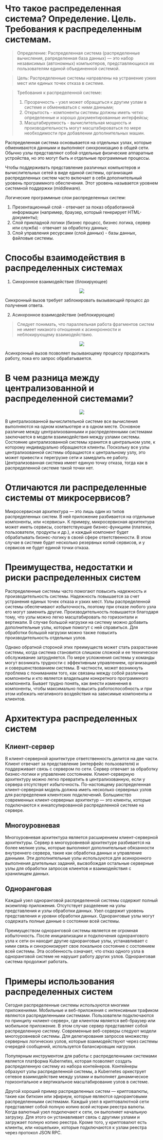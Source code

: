 # Что такое распределенная система? Определение. Цель. Требования к распределенным системам.

> Определение: Распределенная система (распределенные вычисления, рапределенная база данных) — это набор независимых (автономных) компьютеров, представляющихся их пользователям единой объединенной системой.

> Цель: Распределенные системы направлены на устранение узких мест или единых точек отказа в системе.

> Требования к распределенной системе:
> 1. Прозрачность - узел может обращаться к другим узлам в системе и обмениваться с ними данными;
> 2. Открытость - компоненты системы должны иметь четко определенные и хорошо документированные интерфейсы;
> 2. Масштабируемость - вычислительная мощность и производительность могут масштабироваться по мере необходимости при добавлении дополнительных машин.

Распределенная система основывается на отдельных узлах, которые обмениваются данными и выполняют синхронизацию в общей сети. Обычно узлы представляют собой отдельные физические аппаратные устройства, но это могут быть и отдельные программные процессы.

Чтобы поддерживать представление различных компьютеров и вычислительных сетей в виде единой системы, организация распределенных систем часто включает в себя дополнительный уровень программного обеспечения. Этот уровень называется уровнем системной поддержки (middleware).

Логические программные слои распределенных систем:
1. Презентационный слой - отвечает за показ обработанной информации (например, браузер, который генерирует HTML-документы);
2. Слой прикладной логики (бизнес процесс, бизнес логика, сервер или служба) - отвечает за обработку данных;
3. Слой управления ресурсами (слой данных) - базы данных, файловые системы.

# Способы взаимодействия в распределенных системах

1. Синхронное взаимодействие (блокирующее)

<p align='center'>
  <img src=./images/синхронный-вызов.png>
</p>

Синхронный вызов требует заблокировать вызывающий процесс до получения ответа.

2. Асинхронное взаимодействие (неблокирующее)

> Следует понимать, что параллельная работа фрагментов систем не имеет никакого отношения к асинхронности и неблокирующему взаимодействию.

<p align='center'>
  <img src=./images/асинхронный-вызов.png>
</p>

Асинхронный вызов позволяет вызывающему процессу продолжать работу, пока его запрос обрабатывается.

# В чем разница между централизованной и распределенной системами?

<p align='center'>
  <img src=./images/centralized%20vs%20distributed.png>
</p>

В централизованной вычислительной системе все вычисления выполняются на одном компьютере и в одном месте. Основное различие между централизованными и распределенными системами заключается в модели взаимодействия между узлами системы. Состояние централизованной системы хранится в центральном узле, к которому индивидуально обращаются клиенты. Поскольку все узлы централизованной системы обращаются к центральному узлу, это может привести к перегрузке сети и замедлить ее работу. Централизованная система имеет единую точку отказа, тогда как в распределенной системе такой точки нет.

# Отличаются ли распределенные системы от микросервисов?

Микросервисная архитектура — это лишь один из типов распределенных систем. В ней приложение разбивается на отдельные компоненты, или «сервисы». К примеру, микросервисная архитектура может иметь сервисы, соответствующие бизнес-функциям (платежи, пользователи, продукты и др.), и каждый компонент будет обрабатывать бизнес-логику в своей сфере ответственности. В этом случае в системе будет несколько резервных копий сервисов, и у сервисов не будет единой точки отказа.

# Преимущества, недостатки и риски распределенных систем

Распределенные системы часто помогают повысить надежность и производительность системы. Надежность повышается за счет устранения единых точек отказа и узких мест. Узлы распределенной системы обеспечивают избыточность, поэтому при отказе любого узла его могут заменить другие. Производительность повышается благодаря тому, что узлы можно легко масштабировать по горизонтали и вертикали. В случае большой нагрузки на систему можно добавить дополнительные узлы, которые помогут с ней справиться. Для обработки большой нагрузки можно также повысить производительность отдельных узлов.

Однако обратной стороной этих преимуществ может стать разрастание системы, когда система становится слишком сложной и ее техническое обслуживание затрудняется. По мере усложнения системы у команды могут возникать трудности с эффективным управлением, организацией и совершенствованием системы. В частности, может возникнуть проблема с пониманием того, как связаны между собой различные компоненты и кто является владельцем конкретного программного компонента. Бывает трудно понять, как внести изменения в компоненты, чтобы максимально повысить работоспособность и при этом избежать негативного воздействия на зависимые компоненты и клиентов.

# Архитектура распределенных систем

## Клиент-сервер

В клиент-серверной архитектуре ответственность делится на две части. Клиент отвечает за представление (интерфейс пользователя) и поддерживает связь с сервером по сети. Сервер отвечает за обработку бизнес-логики и управление состоянием. Клиент-серверную архитектуру можно легко превратить в централизованную, если у сервера отсутствует избыточность. По-настоящему распределенная клиент-серверная модель должна иметь несколько серверных узлов для распределения клиентских подключений. Большинство современных клиент-серверных архитектур — это клиенты, которые подключаются к инкапсулированной распределенной системе на сервере.

## Многоуровневая

Многоуровневая архитектура является расширением клиент-серверной архитектуры. Сервер в многоуровневой архитектуре разбивается на более мелкие узлы, которые выполняют дополнительные обязанности внутреннего сервера, такие как обработка данных и управление данными. Эти дополнительные узлы используются для асинхронного выполнения длительных заданий, высвобождая остальные серверные узлы для обработки запросов клиентов и взаимодействия с хранилищем данных.

## Одноранговая

Каждый узел одноранговой распределенной системы содержит полный экземпляр приложения. Отсутствует разделение на узлы представления и узлы обработки данных. Узел содержит уровень представления и уровни обработки данных. Одноранговые узлы могут содержать полные данные о состоянии всей системы.

Преимуществом одноранговой системы является ее огромная избыточность. После инициализации и подключения однорангового узла к сети он находит другие одноранговые узлы, устанавливает с ними связь и синхронизирует свое локальное состояние с состоянием всей системы. Эта особенность означает, что отказ одного узла в одноранговой системе не нарушит работу других узлов. Одноранговая система продолжит работать.

# Примеры использования распределенных систем

Сегодня распределенные системы используются многими приложениями. Мобильные и веб-приложения с интенсивным трафиком являются распределенными системами. Пользователи подключаются по принципу «клиент-сервер», где клиентом является веб-браузер или мобильное приложение. В этом случае сервер представляет собой распределенную систему. Современные веб-серверы следуют модели многоуровневой системы. Для делегирования запросов множеству серверных логических узлов, которые взаимодействуют через системы очередей сообщений, используется балансировщик нагрузки.

Популярным инструментом для работы с распределенными системами является платформа Kubernetes, которая позволяет создать распределенную систему из набора контейнеров. Контейнеры образуют узлы распределенной системы, а Kubernetes оркеструет сетевое взаимодействие между узлами и выполняет динамическое горизонтальное и вертикальное масштабирование узлов в системе.

Другой хороший пример распределенных систем — криптовалюты, такие как биткоин или эфириум, которые являются одноранговыми распределенными системами. Каждый узел в криптовалютной сети представляет собой полную копию всей истории реестра валюты. Когда валютный узел подключают к сети, он выполняет начальную загрузку. Для этого он устанавливает связь с другими узлами и загружает полную копию реестра. Кроме того, у криптовалют есть клиенты, или «кошельки», которые подключаются к узлам реестра через протокол JSON RPC.
